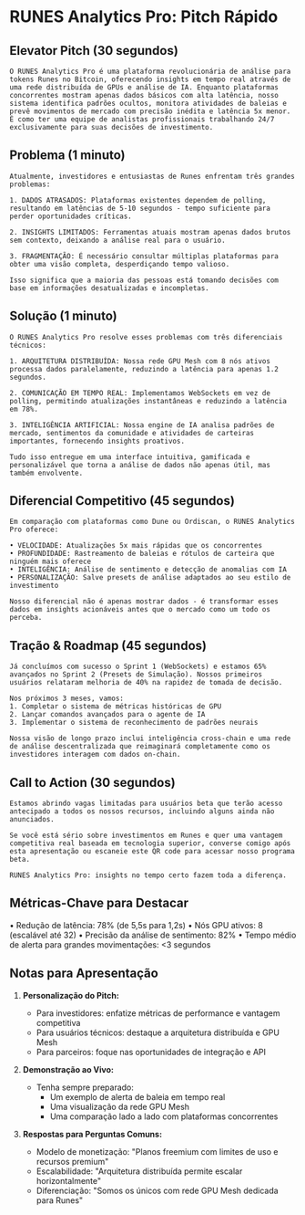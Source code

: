 # RUNES Analytics Pro: Pitch Rápido

## Elevator Pitch (30 segundos)

```
O RUNES Analytics Pro é uma plataforma revolucionária de análise para tokens Runes no Bitcoin, oferecendo insights em tempo real através de uma rede distribuída de GPUs e análise de IA. Enquanto plataformas concorrentes mostram apenas dados básicos com alta latência, nosso sistema identifica padrões ocultos, monitora atividades de baleias e prevê movimentos de mercado com precisão inédita e latência 5x menor. É como ter uma equipe de analistas profissionais trabalhando 24/7 exclusivamente para suas decisões de investimento.
```

## Problema (1 minuto)

```
Atualmente, investidores e entusiastas de Runes enfrentam três grandes problemas:

1. DADOS ATRASADOS: Plataformas existentes dependem de polling, resultando em latências de 5-10 segundos - tempo suficiente para perder oportunidades críticas.

2. INSIGHTS LIMITADOS: Ferramentas atuais mostram apenas dados brutos sem contexto, deixando a análise real para o usuário.

3. FRAGMENTAÇÃO: É necessário consultar múltiplas plataformas para obter uma visão completa, desperdiçando tempo valioso.

Isso significa que a maioria das pessoas está tomando decisões com base em informações desatualizadas e incompletas.
```

## Solução (1 minuto)

```
O RUNES Analytics Pro resolve esses problemas com três diferenciais técnicos:

1. ARQUITETURA DISTRIBUÍDA: Nossa rede GPU Mesh com 8 nós ativos processa dados paralelamente, reduzindo a latência para apenas 1.2 segundos.

2. COMUNICAÇÃO EM TEMPO REAL: Implementamos WebSockets em vez de polling, permitindo atualizações instantâneas e reduzindo a latência em 78%.

3. INTELIGÊNCIA ARTIFICIAL: Nossa engine de IA analisa padrões de mercado, sentimentos da comunidade e atividades de carteiras importantes, fornecendo insights proativos.

Tudo isso entregue em uma interface intuitiva, gamificada e personalizável que torna a análise de dados não apenas útil, mas também envolvente.
```

## Diferencial Competitivo (45 segundos)

```
Em comparação com plataformas como Dune ou Ordiscan, o RUNES Analytics Pro oferece:

• VELOCIDADE: Atualizações 5x mais rápidas que os concorrentes
• PROFUNDIDADE: Rastreamento de baleias e rótulos de carteira que ninguém mais oferece
• INTELIGÊNCIA: Análise de sentimento e detecção de anomalias com IA
• PERSONALIZAÇÃO: Salve presets de análise adaptados ao seu estilo de investimento

Nosso diferencial não é apenas mostrar dados - é transformar esses dados em insights acionáveis antes que o mercado como um todo os perceba.
```

## Tração & Roadmap (45 segundos)

```
Já concluímos com sucesso o Sprint 1 (WebSockets) e estamos 65% avançados no Sprint 2 (Presets de Simulação). Nossos primeiros usuários relataram melhoria de 40% na rapidez de tomada de decisão.

Nos próximos 3 meses, vamos:
1. Completar o sistema de métricas históricas de GPU
2. Lançar comandos avançados para o agente de IA
3. Implementar o sistema de reconhecimento de padrões neurais

Nossa visão de longo prazo inclui inteligência cross-chain e uma rede de análise descentralizada que reimaginará completamente como os investidores interagem com dados on-chain.
```

## Call to Action (30 segundos)

```
Estamos abrindo vagas limitadas para usuários beta que terão acesso antecipado a todos os nossos recursos, incluindo alguns ainda não anunciados.

Se você está sério sobre investimentos em Runes e quer uma vantagem competitiva real baseada em tecnologia superior, converse comigo após esta apresentação ou escaneie este QR code para acessar nosso programa beta.

RUNES Analytics Pro: insights no tempo certo fazem toda a diferença.
```

## Métricas-Chave para Destacar

• Redução de latência: 78% (de 5,5s para 1,2s)
• Nós GPU ativos: 8 (escalável até 32)
• Precisão da análise de sentimento: 82%
• Tempo médio de alerta para grandes movimentações: <3 segundos

## Notas para Apresentação

1. **Personalização do Pitch:**
   - Para investidores: enfatize métricas de performance e vantagem competitiva
   - Para usuários técnicos: destaque a arquitetura distribuída e GPU Mesh
   - Para parceiros: foque nas oportunidades de integração e API

2. **Demonstração ao Vivo:**
   - Tenha sempre preparado:
     - Um exemplo de alerta de baleia em tempo real
     - Uma visualização da rede GPU Mesh
     - Uma comparação lado a lado com plataformas concorrentes

3. **Respostas para Perguntas Comuns:**
   - Modelo de monetização: "Planos freemium com limites de uso e recursos premium"
   - Escalabilidade: "Arquitetura distribuída permite escalar horizontalmente"
   - Diferenciação: "Somos os únicos com rede GPU Mesh dedicada para Runes" 